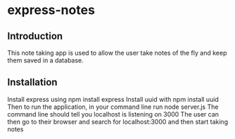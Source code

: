 # express-notes

## Introduction
This note taking app is used to allow the user take notes of the fly and keep them saved in a database.

## Installation
Install express using npm install express
Install uuid with npm install uuid
Then to run the application, in your command line run node server.js
The command line should tell you localhost is listening on 3000
The user can then go to their browser and search for localhost:3000 and then start taking notes

![]()